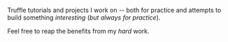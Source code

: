 Truffle tutorials and projects I work on -- both for practice and attempts to build something *interesting* (_but always for practice_).

Feel free to reap the benefits from my *hard* work.
